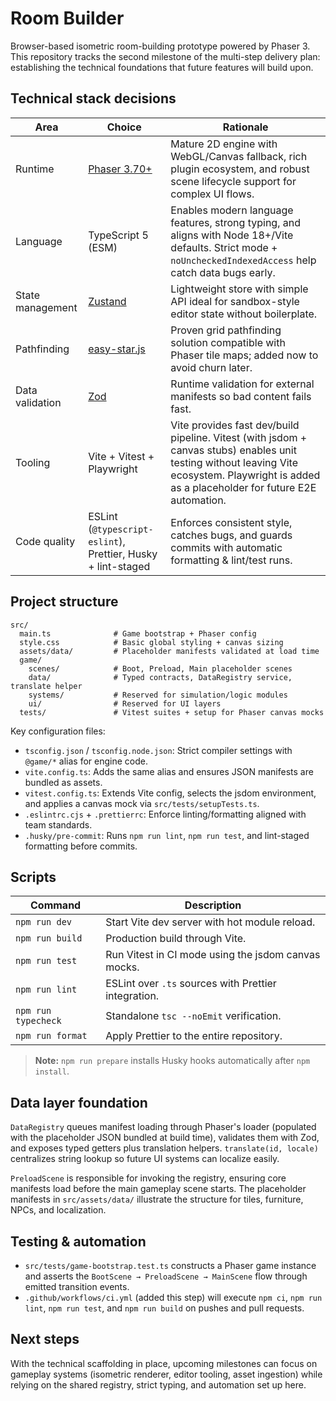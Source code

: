 # Room Builder

Browser-based isometric room-building prototype powered by Phaser 3. This repository tracks the second milestone of the multi-step delivery plan: establishing the technical foundations that future features will build upon.

## Technical stack decisions

| Area | Choice | Rationale |
| ---- | ------ | --------- |
| Runtime | [Phaser 3.70+](https://phaser.io/phaser3) | Mature 2D engine with WebGL/Canvas fallback, rich plugin ecosystem, and robust scene lifecycle support for complex UI flows. |
| Language | TypeScript 5 (ESM) | Enables modern language features, strong typing, and aligns with Node 18+/Vite defaults. Strict mode + `noUncheckedIndexedAccess` help catch data bugs early. |
| State management | [Zustand](https://github.com/pmndrs/zustand) | Lightweight store with simple API ideal for sandbox-style editor state without boilerplate. |
| Pathfinding | [easy-star.js](https://github.com/prettymuchbryce/easystarjs) | Proven grid pathfinding solution compatible with Phaser tile maps; added now to avoid churn later. |
| Data validation | [Zod](https://github.com/colinhacks/zod) | Runtime validation for external manifests so bad content fails fast. |
| Tooling | Vite + Vitest + Playwright | Vite provides fast dev/build pipeline. Vitest (with jsdom + canvas stubs) enables unit testing without leaving Vite ecosystem. Playwright is added as a placeholder for future E2E automation. |
| Code quality | ESLint (`@typescript-eslint`), Prettier, Husky + lint-staged | Enforces consistent style, catches bugs, and guards commits with automatic formatting & lint/test runs. |

## Project structure

```
src/
  main.ts              # Game bootstrap + Phaser config
  style.css            # Basic global styling + canvas sizing
  assets/data/         # Placeholder manifests validated at load time
  game/
    scenes/            # Boot, Preload, Main placeholder scenes
    data/              # Typed contracts, DataRegistry service, translate helper
    systems/           # Reserved for simulation/logic modules
    ui/                # Reserved for UI layers
  tests/               # Vitest suites + setup for Phaser canvas mocks
```

Key configuration files:

- `tsconfig.json` / `tsconfig.node.json`: Strict compiler settings with `@game/*` alias for engine code.
- `vite.config.ts`: Adds the same alias and ensures JSON manifests are bundled as assets.
- `vitest.config.ts`: Extends Vite config, selects the jsdom environment, and applies a canvas mock via `src/tests/setupTests.ts`.
- `.eslintrc.cjs` + `.prettierrc`: Enforce linting/formatting aligned with team standards.
- `.husky/pre-commit`: Runs `npm run lint`, `npm run test`, and lint-staged formatting before commits.

## Scripts

| Command | Description |
| ------- | ----------- |
| `npm run dev` | Start Vite dev server with hot module reload. |
| `npm run build` | Production build through Vite. |
| `npm run test` | Run Vitest in CI mode using the jsdom canvas mocks. |
| `npm run lint` | ESLint over `.ts` sources with Prettier integration. |
| `npm run typecheck` | Standalone `tsc --noEmit` verification. |
| `npm run format` | Apply Prettier to the entire repository. |

> **Note:** `npm run prepare` installs Husky hooks automatically after `npm install`.

## Data layer foundation

`DataRegistry` queues manifest loading through Phaser's loader (populated with the placeholder JSON bundled at build time), validates them with Zod, and exposes typed getters plus translation helpers. `translate(id, locale)` centralizes string lookup so future UI systems can localize easily.

`PreloadScene` is responsible for invoking the registry, ensuring core manifests load before the main gameplay scene starts. The placeholder manifests in `src/assets/data/` illustrate the structure for tiles, furniture, NPCs, and localization.

## Testing & automation

- `src/tests/game-bootstrap.test.ts` constructs a Phaser game instance and asserts the `BootScene → PreloadScene → MainScene` flow through emitted transition events.
- `.github/workflows/ci.yml` (added this step) will execute `npm ci`, `npm run lint`, `npm run test`, and `npm run build` on pushes and pull requests.

## Next steps

With the technical scaffolding in place, upcoming milestones can focus on gameplay systems (isometric renderer, editor tooling, asset ingestion) while relying on the shared registry, strict typing, and automation set up here.
